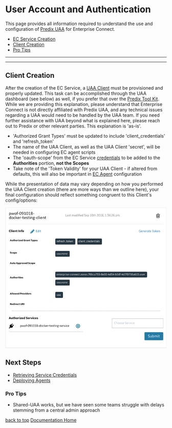 # User Account and Authentication
This page provides all information required to understand the use and configuration of [Predix UAA](https://www.predix.io/services/service.html?id=1172) for Enterprise Connect.

* [EC Service Creation](./subscription.md)
* [Client Creation](#client-creation)
* [Pro Tips](#pro-tips)

---
---

## Client Creation
After the creation of the EC Service, a [UAA Client](https://predix-toolkit.run.aws-usw02-pr.ice.predix.io/) must be provisioned and properly updated. This task can be accomplished through the UAA dashboard (see below) as well, if you prefer that over the [Predix Tool Kit](https://predix-toolkit.run.aws-usw02-pr.ice.predix.io/). While we are providing this explanation, please understand that Enterprise Connect is not directly affiliated with Predix UAA, and any technical issues regarding a UAA would need to be handled by the UAA team. If you need further assistance with UAA beyond what is explained here, please reach out to Predix or other relevant parties. This explanation is 'as-is'.

- 'Authorized Grant Types' must be updated to include 'client_credentials' and 'refresh_token'
- The name of the UAA Client, as well as the UAA Client 'secret', will be needed in configuring EC agent scripts
- The 'oauth-scope' from the EC Service [credentials](./service-credentials.md) to be added to the **Authorities** portion, **not the Scopes**
- Take note of the 'Token Validity' for your UAA Client - if altered from defaults, this will also be important in [EC Agent](./agents.md) configuration

While the presentation of data may vary depending on how you performed the UAA Client creation (there are more ways than we outline here), your final configuration should reflect something congruent to this Client's config/options:

![Properly Configured UAA Client](../images/uaaClientConfig.png)

## Next Steps
* [Retrieving Service Credentials](./service-credentials.md)
* [Deploying Agents](./agents.md)
 
### Pro Tips
- Shared-UAA works, but we have seen some teams struggle with delays stemming from a central admin approach

[back to top](#user-account-and-authentication)
[Documentation Home](https://enterprise-connect.github.io/documentation/)